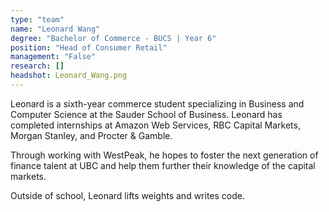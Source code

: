 ```yaml
---
type: "team"
name: "Leonard Wang"
degree: "Bachelor of Commerce - BUCS | Year 6"
position: "Head of Consumer Retail"
management: "False"
research: []
headshot: Leonard_Wang.png
---
```


Leonard is a sixth-year commerce student specializing in Business and Computer Science at the Sauder School of Business. Leonard has completed internships at Amazon Web Services, RBC Capital Markets, Morgan Stanley, and Procter & Gamble. 

Through working with WestPeak, he hopes to foster the next generation of finance talent at UBC and help them further their knowledge of the capital markets.

Outside of school, Leonard lifts weights and writes code.
